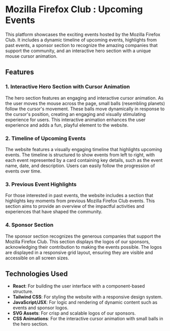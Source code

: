 # Mozilla Firefox Club : Upcoming Events

This platform showcases the exciting events hosted by the Mozilla Firefox Club. It includes a dynamic timeline of upcoming events, highlights from past events, a sponsor section to recognize the amazing companies that support the community, and an interactive hero section with a unique mouse cursor animation.

## Features

### 1. **Interactive Hero Section with Cursor Animation**
The hero section features an engaging and interactive cursor animation. As the user moves the mouse across the page, small balls (resembling planets) follow the cursor's movement. These balls move dynamically in response to the cursor's position, creating an engaging and visually stimulating experience for users. This interactive animation enhances the user experience and adds a fun, playful element to the website.

### 2. **Timeline of Upcoming Events**
The website features a visually engaging timeline that highlights upcoming events. The timeline is structured to show events from left to right, with each event represented by a card containing key details, such as the event name, date, and description. Users can easily follow the progression of events over time.

### 3. **Previous Event Highlights**
For those interested in past events, the website includes a section that highlights key moments from previous Mozilla Firefox Club events. This section aims to provide an overview of the impactful activities and experiences that have shaped the community.

### 4. **Sponsor Section**
The sponsor section recognizes the generous companies that support the Mozilla Firefox Club. This section displays the logos of our sponsors, acknowledging their contribution to making the events possible. The logos are displayed in a responsive grid layout, ensuring they are visible and accessible on all screen sizes.

## Technologies Used

- **React**: For building the user interface with a component-based structure.
- **Tailwind CSS**: For styling the website with a responsive design system.
- **JavaScript/JSX**: For logic and rendering of dynamic content such as events and sponsor logos.
- **SVG Assets**: For crisp and scalable logos of our sponsors.
- **CSS Animations**: For the interactive cursor animation with small balls in the hero section.